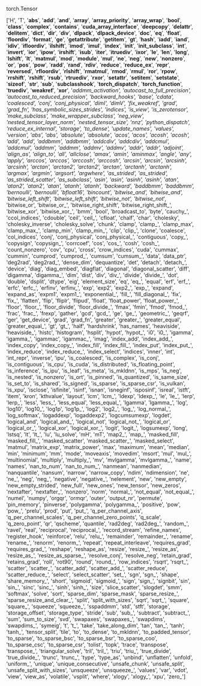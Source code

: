 torch.Tensor

['H', 'T', '__abs__', '__add__', '__and__', '__array__', '__array_priority__', '__array_wrap__', '__bool__', '__class__', '__complex__', '__contains__', '__cuda_array_interface__', '__deepcopy__', '__delattr__', '__delitem__', '__dict__', '__dir__', '__div__', '__dlpack__', '__dlpack_device__', '__doc__', '__eq__', '__float__', '__floordiv__', '__format__', '__ge__', '__getattribute__', '__getitem__', '__gt__', '__hash__', '__iadd__', '__iand__', '__idiv__', '__ifloordiv__', '__ilshift__', '__imod__', '__imul__', '__index__', '__init__', '__init_subclass__', '__int__', '__invert__', '__ior__', '__ipow__', '__irshift__', '__isub__', '__iter__', '__itruediv__', '__ixor__', '__le__', '__len__', '__long__', '__lshift__', '__lt__', '__matmul__', '__mod__', '__module__', '__mul__', '__ne__', '__neg__', '__new__', '__nonzero__', '__or__', '__pos__', '__pow__', '__radd__', '__rand__', '__rdiv__', '__reduce__', '__reduce_ex__', '__repr__', '__reversed__', '__rfloordiv__', '__rlshift__', '__rmatmul__', '__rmod__', '__rmul__', '__ror__', '__rpow__', '__rrshift__', '__rshift__', '__rsub__', '__rtruediv__', '__rxor__', '__setattr__', '__setitem__', '__setstate__', '__sizeof__', '__str__', '__sub__', '__subclasshook__', '__torch_dispatch__', '__torch_function__', '__truediv__', '__weakref__', '__xor__', '_addmm_activation', '_autocast_to_full_precision', '_autocast_to_reduced_precision', '_backward_hooks', '_base', '_cdata', '_coalesced_', '_conj', '_conj_physical', '_dimI', '_dimV', '_fix_weakref', '_grad', '_grad_fn', '_has_symbolic_sizes_strides', '_indices', '_is_view', '_is_zerotensor', '_make_subclass', '_make_wrapper_subclass', '_neg_view', '_nested_tensor_layer_norm', '_nested_tensor_size', '_nnz', '_python_dispatch', '_reduce_ex_internal', '_storage', '_to_dense', '_update_names', '_values', '_version', 'abs', 'abs_', 'absolute', 'absolute_', 'acos', 'acos_', 'acosh', 'acosh_', 'add', 'add_', 'addbmm', 'addbmm_', 'addcdiv', 'addcdiv_', 'addcmul', 'addcmul_', 'addmm', 'addmm_', 'addmv', 'addmv_', 'addr', 'addr_', 'adjoint', 'align_as', 'align_to', 'all', 'allclose', 'amax', 'amin', 'aminmax', 'angle', 'any', 'apply_', 'arccos', 'arccos_', 'arccosh', 'arccosh_', 'arcsin', 'arcsin_', 'arcsinh', 'arcsinh_', 'arctan', 'arctan2', 'arctan2_', 'arctan_', 'arctanh', 'arctanh_', 'argmax', 'argmin', 'argsort', 'argwhere', 'as_strided', 'as_strided_', 'as_strided_scatter', 'as_subclass', 'asin', 'asin_', 'asinh', 'asinh_', 'atan', 'atan2', 'atan2_', 'atan_', 'atanh', 'atanh_', 'backward', 'baddbmm', 'baddbmm_', 'bernoulli', 'bernoulli_', 'bfloat16', 'bincount', 'bitwise_and', 'bitwise_and_', 'bitwise_left_shift', 'bitwise_left_shift_', 'bitwise_not', 'bitwise_not_', 'bitwise_or', 'bitwise_or_', 'bitwise_right_shift', 'bitwise_right_shift_', 'bitwise_xor', 'bitwise_xor_', 'bmm', 'bool', 'broadcast_to', 'byte', 'cauchy_', 'ccol_indices', 'cdouble', 'ceil', 'ceil_', 'cfloat', 'chalf', 'char', 'cholesky', 'cholesky_inverse', 'cholesky_solve', 'chunk', 'clamp', 'clamp_', 'clamp_max', 'clamp_max_', 'clamp_min', 'clamp_min_', 'clip', 'clip_', 'clone', 'coalesce', 'col_indices', 'conj', 'conj_physical', 'conj_physical_', 'contiguous', 'copy_', 'copysign', 'copysign_', 'corrcoef', 'cos', 'cos_', 'cosh', 'cosh_', 'count_nonzero', 'cov', 'cpu', 'cross', 'crow_indices', 'cuda', 'cummax', 'cummin', 'cumprod', 'cumprod_', 'cumsum', 'cumsum_', 'data', 'data_ptr', 'deg2rad', 'deg2rad_', 'dense_dim', 'dequantize', 'det', 'detach', 'detach_', 'device', 'diag', 'diag_embed', 'diagflat', 'diagonal', 'diagonal_scatter', 'diff', 'digamma', 'digamma_', 'dim', 'dist', 'div', 'div_', 'divide', 'divide_', 'dot', 'double', 'dsplit', 'dtype', 'eig', 'element_size', 'eq', 'eq_', 'equal', 'erf', 'erf_', 'erfc', 'erfc_', 'erfinv', 'erfinv_', 'exp', 'exp2', 'exp2_', 'exp_', 'expand', 'expand_as', 'expm1', 'expm1_', 'exponential_', 'fill_', 'fill_diagonal_', 'fix', 'fix_', 'flatten', 'flip', 'fliplr', 'flipud', 'float', 'float_power', 'float_power_', 'floor', 'floor_', 'floor_divide', 'floor_divide_', 'fmax', 'fmin', 'fmod', 'fmod_', 'frac', 'frac_', 'frexp', 'gather', 'gcd', 'gcd_', 'ge', 'ge_', 'geometric_', 'geqrf', 'ger', 'get_device', 'grad', 'grad_fn', 'greater', 'greater_', 'greater_equal', 'greater_equal_', 'gt', 'gt_', 'half', 'hardshrink', 'has_names', 'heaviside', 'heaviside_', 'histc', 'histogram', 'hsplit', 'hypot', 'hypot_', 'i0', 'i0_', 'igamma', 'igamma_', 'igammac', 'igammac_', 'imag', 'index_add', 'index_add_', 'index_copy', 'index_copy_', 'index_fill', 'index_fill_', 'index_put', 'index_put_', 'index_reduce', 'index_reduce_', 'index_select', 'indices', 'inner', 'int', 'int_repr', 'inverse', 'ipu', 'is_coalesced', 'is_complex', 'is_conj', 'is_contiguous', 'is_cpu', 'is_cuda', 'is_distributed', 'is_floating_point', 'is_inference', 'is_ipu', 'is_leaf', 'is_meta', 'is_mkldnn', 'is_mps', 'is_neg', 'is_nested', 'is_nonzero', 'is_ort', 'is_pinned', 'is_quantized', 'is_same_size', 'is_set_to', 'is_shared', 'is_signed', 'is_sparse', 'is_sparse_csr', 'is_vulkan', 'is_xpu', 'isclose', 'isfinite', 'isinf', 'isnan', 'isneginf', 'isposinf', 'isreal', 'istft', 'item', 'kron', 'kthvalue', 'layout', 'lcm', 'lcm_', 'ldexp', 'ldexp_', 'le', 'le_', 'lerp', 'lerp_', 'less', 'less_', 'less_equal', 'less_equal_', 'lgamma', 'lgamma_', 'log', 'log10', 'log10_', 'log1p', 'log1p_', 'log2', 'log2_', 'log_', 'log_normal_', 'log_softmax', 'logaddexp', 'logaddexp2', 'logcumsumexp', 'logdet', 'logical_and', 'logical_and_', 'logical_not', 'logical_not_', 'logical_or', 'logical_or_', 'logical_xor', 'logical_xor_', 'logit', 'logit_', 'logsumexp', 'long', 'lstsq', 'lt', 'lt_', 'lu', 'lu_solve', 'mH', 'mT', 'map2_', 'map_', 'masked_fill', 'masked_fill_', 'masked_scatter', 'masked_scatter_', 'masked_select', 'matmul', 'matrix_exp', 'matrix_power', 'max', 'maximum', 'mean', 'median', 'min', 'minimum', 'mm', 'mode', 'moveaxis', 'movedim', 'msort', 'mul', 'mul_', 'multinomial', 'multiply', 'multiply_', 'mv', 'mvlgamma', 'mvlgamma_', 'name', 'names', 'nan_to_num', 'nan_to_num_', 'nanmean', 'nanmedian', 'nanquantile', 'nansum', 'narrow', 'narrow_copy', 'ndim', 'ndimension', 'ne', 'ne_', 'neg', 'neg_', 'negative', 'negative_', 'nelement', 'new', 'new_empty', 'new_empty_strided', 'new_full', 'new_ones', 'new_tensor', 'new_zeros', 'nextafter', 'nextafter_', 'nonzero', 'norm', 'normal_', 'not_equal', 'not_equal_', 'numel', 'numpy', 'orgqr', 'ormqr', 'outer', 'output_nr', 'permute', 'pin_memory', 'pinverse', 'polygamma', 'polygamma_', 'positive', 'pow', 'pow_', 'prelu', 'prod', 'put', 'put_', 'q_per_channel_axis', 'q_per_channel_scales', 'q_per_channel_zero_points', 'q_scale', 'q_zero_point', 'qr', 'qscheme', 'quantile', 'rad2deg', 'rad2deg_', 'random_', 'ravel', 'real', 'reciprocal', 'reciprocal_', 'record_stream', 'refine_names', 'register_hook', 'reinforce', 'relu', 'relu_', 'remainder', 'remainder_', 'rename', 'rename_', 'renorm', 'renorm_', 'repeat', 'repeat_interleave', 'requires_grad', 'requires_grad_', 'reshape', 'reshape_as', 'resize', 'resize_', 'resize_as', 'resize_as_', 'resize_as_sparse_', 'resolve_conj', 'resolve_neg', 'retain_grad', 'retains_grad', 'roll', 'rot90', 'round', 'round_', 'row_indices', 'rsqrt', 'rsqrt_', 'scatter', 'scatter_', 'scatter_add', 'scatter_add_', 'scatter_reduce', 'scatter_reduce_', 'select', 'select_scatter', 'set_', 'sgn', 'sgn_', 'shape', 'share_memory_', 'short', 'sigmoid', 'sigmoid_', 'sign', 'sign_', 'signbit', 'sin', 'sin_', 'sinc', 'sinc_', 'sinh', 'sinh_', 'size', 'slice_scatter', 'slogdet', 'smm', 'softmax', 'solve', 'sort', 'sparse_dim', 'sparse_mask', 'sparse_resize_', 'sparse_resize_and_clear_', 'split', 'split_with_sizes', 'sqrt', 'sqrt_', 'square', 'square_', 'squeeze', 'squeeze_', 'sspaddmm', 'std', 'stft', 'storage', 'storage_offset', 'storage_type', 'stride', 'sub', 'sub_', 'subtract', 'subtract_', 'sum', 'sum_to_size', 'svd', 'swapaxes', 'swapaxes_', 'swapdims', 'swapdims_', 'symeig', 't', 't_', 'take', 'take_along_dim', 'tan', 'tan_', 'tanh', 'tanh_', 'tensor_split', 'tile', 'to', 'to_dense', 'to_mkldnn', 'to_padded_tensor', 'to_sparse', 'to_sparse_bsc', 'to_sparse_bsr', 'to_sparse_coo', 'to_sparse_csc', 'to_sparse_csr', 'tolist', 'topk', 'trace', 'transpose', 'transpose_', 'triangular_solve', 'tril', 'tril_', 'triu', 'triu_', 'true_divide', 'true_divide_', 'trunc', 'trunc_', 'type', 'type_as', 'unbind', 'unflatten', 'unfold', 'uniform_', 'unique', 'unique_consecutive', 'unsafe_chunk', 'unsafe_split', 'unsafe_split_with_sizes', 'unsqueeze', 'unsqueeze_', 'values', 'var', 'vdot', 'view', 'view_as', 'volatile', 'vsplit', 'where', 'xlogy', 'xlogy_', 'xpu', 'zero_']

